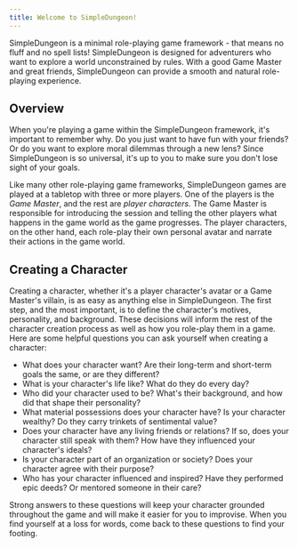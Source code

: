 ```yaml
---
title: Welcome to SimpleDungeon!
---
```


SimpleDungeon is a minimal role-playing game framework - that means no fluff and no spell lists! SimpleDungeon is designed for adventurers who want to explore a world unconstrained by rules. With a good Game Master and great friends, SimpleDungeon can provide a smooth and natural role-playing experience.

## Overview

When you're playing a game within the SimpleDungeon framework, it's important to remember why. Do you just want to have fun with your friends? Or do you want to explore moral dilemmas through a new lens? Since SimpleDungeon is so universal, it's up to you to make sure you don't lose sight of your goals.

Like many other role-playing game frameworks, SimpleDungeon games are played at a tabletop with three or more players. One of the players is the *Game Master*, and the rest are *player characters*. The Game Master is responsible for introducing the session and telling the other players what happens in the game world as the game progresses. The player characters, on the other hand, each role-play their own personal avatar and narrate their actions in the game world.

## Creating a Character

Creating a character, whether it's a player character's avatar or a Game Master's villain, is as easy as anything else in SimpleDungeon. The first step, and the most important, is to define the character's motives, personality, and background. These decisions will inform the rest of the character creation process as well as how you role-play them in a game. Here are some helpful questions you can ask yourself when creating a character:

- What does your character want? Are their long-term and short-term goals the same, or are they different?
- What is your character's life like? What do they do every day?
- Who did your character used to be? What's their background, and how did that shape their personality?
- What material possessions does your character have? Is your character wealthy? Do they carry trinkets of sentimental value?
- Does your character have any living friends or relations? If so, does your character still speak with them? How have they influenced your character's ideals?
- Is your character part of an organization or society? Does your character agree with their purpose?
- Who has your character influenced and inspired? Have they performed epic deeds? Or mentored someone in their care?

Strong answers to these questions will keep your character grounded throughout the game and will make it easier for you to improvise. When you find yourself at a loss for words, come back to these questions to find your footing.
